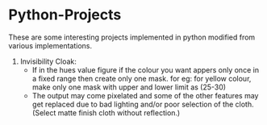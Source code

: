 # Python-Projects
These are some interesting projects implemented in python modified from various implementations.

1. Invisibility Cloak:
   * If in the hues value figure if the colour you want appers only once in a fixed range then create only one mask.
     for eg: for yellow colour, make only one mask with upper and lower limit as (25-30)
   * The output may come pixelated and some of the other features may get replaced due to bad lighting and/or 
     poor selection of the cloth. (Select matte finish cloth without reflection.)